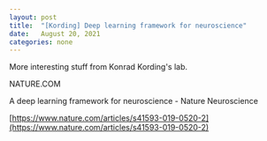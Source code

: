```yaml
---
layout: post
title:  "[Kording] Deep learning framework for neuroscience"
date:   August 20, 2021
categories: none
---
```




More interesting stuff from Konrad Kording's lab.






NATURE.COM




A deep learning framework for neuroscience - Nature Neuroscience



[https://www.nature.com/articles/s41593-019-0520-2](https://www.nature.com/articles/s41593-019-0520-2)



 

